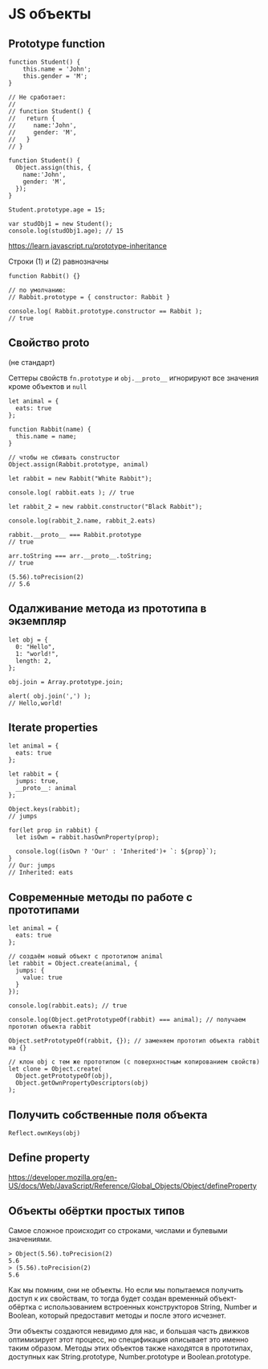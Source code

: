 # JS объекты

## Prototype function

```
function Student() {
    this.name = 'John';
    this.gender = 'M';
}

// Не сработает:
//
// function Student() {
//   return {
//     name:'John',
//     gender: 'M',
//   }
// }

function Student() {
  Object.assign(this, {
    name:'John',
    gender: 'M',
  });
}

Student.prototype.age = 15;

var studObj1 = new Student();
console.log(studObj1.age); // 15
```

https://learn.javascript.ru/prototype-inheritance

Строки (1) и (2) равнозначны


```
function Rabbit() {}

// по умолчанию:
// Rabbit.prototype = { constructor: Rabbit }

console.log( Rabbit.prototype.constructor == Rabbit );
// true
```

## Свойство __proto__

(не стандарт)

Сеттеры свойств `fn.prototype` и `obj.__proto__` игнорируют все значения кроме объектов и `null`

```
let animal = {
  eats: true
};

function Rabbit(name) {
  this.name = name;
}

// чтобы не сбивать constructor
Object.assign(Rabbit.prototype, animal)

let rabbit = new Rabbit("White Rabbit");

console.log( rabbit.eats ); // true

let rabbit_2 = new rabbit.constructor("Black Rabbit");

console.log(rabbit_2.name, rabbit_2.eats)

rabbit.__proto__ === Rabbit.prototype
// true
```

```
arr.toString === arr.__proto__.toString;
// true

(5.56).toPrecision(2)
// 5.6
```

## Одалживание метода из прототипа в экземпляр

```
let obj = {
  0: "Hello",
  1: "world!",
  length: 2,
};

obj.join = Array.prototype.join;

alert( obj.join(',') );
// Hello,world!
```

## Iterate properties

```
let animal = {
  eats: true
};

let rabbit = {
  jumps: true,
  __proto__: animal
};

Object.keys(rabbit);
// jumps

for(let prop in rabbit) {
  let isOwn = rabbit.hasOwnProperty(prop);

  console.log((isOwn ? 'Our' : 'Inherited')+ `: ${prop}`);
}
// Our: jumps
// Inherited: eats
```

## Современные методы по работе с прототипами

```
let animal = {
  eats: true
};

// создаём новый объект с прототипом animal
let rabbit = Object.create(animal, {
  jumps: {
    value: true
  }
});

console.log(rabbit.eats); // true

console.log(Object.getPrototypeOf(rabbit) === animal); // получаем прототип объекта rabbit

Object.setPrototypeOf(rabbit, {}); // заменяем прототип объекта rabbit на {}
```

```
// клон obj c тем же прототипом (с поверхностным копированием свойств)
let clone = Object.create(
  Object.getPrototypeOf(obj),
  Object.getOwnPropertyDescriptors(obj)
);
```

## Получить собственные поля объекта

`Reflect.ownKeys(obj)`

## Define property

https://developer.mozilla.org/en-US/docs/Web/JavaScript/Reference/Global_Objects/Object/defineProperty

## Объекты обёртки простых типов

Самое сложное происходит со строками, числами и булевыми значениями.

```
> Object(5.56).toPrecision(2)
5.6
> (5.56).toPrecision(2)
5.6
```
Как мы помним, они не объекты. Но если мы попытаемся получить доступ к их свойствам, то тогда будет создан временный объект-обёртка с использованием встроенных конструкторов String, Number и Boolean, который предоставит методы и после этого исчезнет.

Эти объекты создаются невидимо для нас, и большая часть движков оптимизирует этот процесс, но спецификация описывает это именно таким образом. Методы этих объектов также находятся в прототипах, доступных как String.prototype, Number.prototype и Boolean.prototype.
